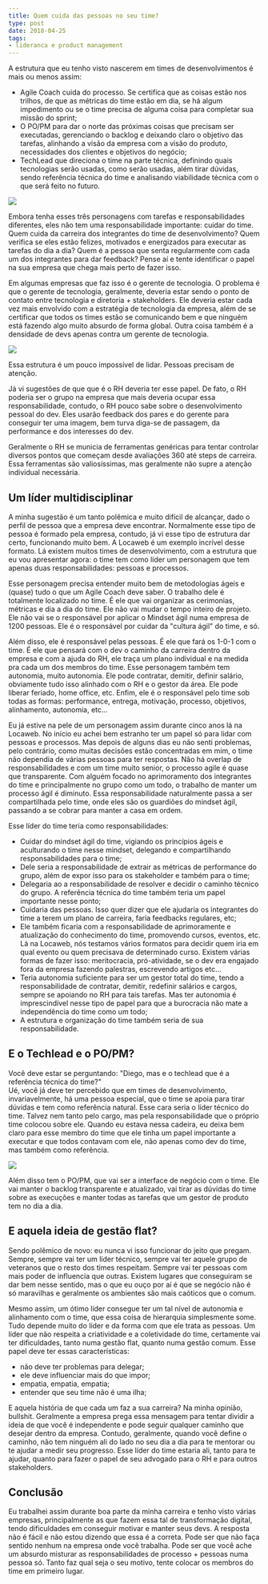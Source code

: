 ```yaml
---
title: Quem cuida das pessoas no seu time?
type: post
date: 2018-04-25
tags:
- lideranca e product management
---
```


A estrutura que eu tenho visto nascerem em times de desenvolvimentos é mais ou menos assim:

- Agile Coach cuida do processo. Se certifica que as coisas estão nos trilhos, de que as métricas do time estão em dia, se há algum impedimento ou se o time precisa de alguma coisa para completar sua missão do sprint;
- O PO/PM para dar o norte das próximas coisas que precisam ser executadas, gerenciando o backlog e deixando claro o objetivo das tarefas, alinhando a visão da empresa com a visão do produto, necessidades dos clientes e objetivos do negócio;
- TechLead que direciona o time na parte técnica, definindo quais tecnologias serão usadas, como serão usadas, além tirar dúvidas, sendo referência técnica do time e analisando viabilidade técnica com o que será feito no futuro.

![](https://i.imgur.com/tDJTK76.png)

Embora tenha esses três personagens com tarefas e responsabilidades diferentes, eles não tem uma responsabilidade importante: cuidar do time. Quem cuida da carreira dos integrantes do time de desenvolvimento? Quem verifica se eles estão felizes, motivados e energizados para executar as tarefas do dia a dia? Quem é a pessoa que senta regularmente com cada um dos integrantes para dar feedback?
Pense aí e tente identificar o papel na sua empresa que chega mais perto de fazer isso.

Em algumas empresas que faz isso é o gerente de tecnologia. O problema é que o gerente de tecnologia, geralmente, deveria estar sendo o ponto de contato entre tecnologia e diretoria + stakeholders. Ele deveria estar cada vez mais envolvido com a estratégia de tecnologia da empresa, além de se certificar que todos os times estão se comunicando bem e que ninguém está fazendo algo muito absurdo de forma global. Outra coisa também é a densidade de devs apenas contra um gerente de tecnologia.

![](https://i.imgur.com/VZCjmVu.png)

Essa estrutura é um pouco impossível de lidar. Pessoas precisam de atenção. 

Já vi sugestões de que que é o RH deveria ter esse papel. De fato, o RH poderia ser o grupo na empresa que mais deveria ocupar essa responsabilidade, contudo, o RH pouco sabe sobre o desenvolvimento pessoal do dev. Eles usarão feedback dos pares e do gerente para conseguir ter uma imagem, bem turva diga-se de passagem, da performance e dos interesses do dev.

Geralmente o RH se municia de ferramentas genéricas para tentar controlar diversos pontos que começam desde avaliações 360 até steps de carreira. Essa ferramentas são valiosíssimas, mas geralmente não supre a atenção individual necessária.

## Um líder multidisciplinar

A minha sugestão é um tanto polêmica e muito difícil de alcançar, dado o perfil de pessoa que a empresa deve encontrar. Normalmente esse tipo de pessoa é formado pela empresa, contudo, já vi esse tipo de estrutura dar certo, funcionando muito bem. A Locaweb é um exemplo incrível desse formato. Lá existem muitos times de desenvolvimento, com a estrutura que eu vou apresentar agora: o time tem como líder um personagem que tem apenas duas responsabilidades: pessoas e processos.

Esse personagem precisa entender muito bem de metodologias ágeis e (quase) tudo o que um Agile Coach deve saber. O trabalho dele é totalmente localizado no time. É ele que vai organizar as cerimonias, métricas e dia a dia do time. Ele não vai mudar o tempo inteiro de projeto. Ele não vai se o responsável por aplicar o Mindset ágil numa empresa de 1200 pessoas. Ele é o responsável por cuidar da "cultura ágil" do time, e só.

Além disso, ele é responsável pelas pessoas. É ele que fará os 1-0-1 com o time. É ele que pensará com o dev o caminho da carreira dentro da empresa e com a ajuda do RH, ele traça um plano individual e na medida pra cada um dos membros do time. Esse personagem também tem autonomia, muito autonomia. Ele pode contratar, demitir, definir salário, obviamente tudo isso alinhado com o RH e o gestor da área. Ele pode liberar feriado, home office, etc. Enfim, ele é o responsável pelo time sob todas as formas: performance, entrega, motivação, processo, objetivos, alinhamento, autonomia, etc...

Eu já estive na pele de um personagem assim durante cinco anos lá na Locaweb. No início eu achei bem estranho ter um papel só para lidar com pessoas e processos. Mas depois de alguns dias eu não senti problemas, pelo contrário, como muitas decisões estão concentradas em mim, o time não dependia de várias pessoas para ter respostas. Não há overlap de responsabilidades e com um time muito senior, o processo agile é quase que transparente. Com alguém focado no aprimoramento dos integrantes do time e principalmente no grupo como um todo, o trabalho de manter um processo ágil é diminuto. Essa responsabilidade naturalmente passa a ser compartilhada pelo time, onde eles são os guardiões do mindset ágil, passando a se cobrar para manter a casa em ordem.

Esse líder do time teria como responsabilidades:

- Cuidar do mindset ágil do time, vigiando os princípios ágeis e aculturando o time nesse mindset, delegando e compartilhando responsabilidades para o time;
- Dele seria a responsabilidade de extrair as métricas de performance do grupo, além de expor isso para os stakeholder e também para o time;
- Delegaria ao a responsabilidade de resolver e decidir o caminho técnico do grupo. A referência técnica do time também teria um papel importante nesse ponto;
- Cuidaria das pessoas. Isso quer dizer que ele ajudaria os integrantes do time a terem um plano de carreira, faria feedbacks regulares, etc;
- Ele também ficaria com a responsabilidade de aprimoramente e atualização do conhecimento do time, promovendo cursos, eventos, etc. Lá na Locaweb, nós testamos vários formatos para decidir quem iria em qual evento ou quem precisava de determinado curso. Existem várias formas de fazer isso: meritocracia, pró-atividade, se o dev era engajado fora da empresa fazendo palestras, escrevendo artigos etc... 
- Teria autonomia suficiente para ser um gestor total do time, tendo a responsabilidade de contratar, demitir, redefinir salários e cargos, sempre se apoiando no RH para tais tarefas. Mas ter autonomia é imprescindível nesse tipo de papel para que a burocracia não mate a independência do time como um todo;
- A estrutura e organização do time também seria de sua responsabilidade. 

## E o Techlead e o PO/PM?
Você deve estar se perguntando: "Diego, mas e o techlead que é a referência técnica do time?"  
Ué, você já deve ter percebido que em times de desenvolvimento, invariavelmente, há uma pessoa especial, que o time se apoia para tirar dúvidas e tem como referência natural. Esse cara seria o líder técnico do time. Talvez nem tanto pelo cargo, mas pela responsabilidade que o próprio time colocou sobre ele. Quando eu estava nessa cadeira, eu deixa bem claro para esse membro do time que ele tinha um papel importante a executar e que todos contavam com ele, não apenas como dev do time, mas também como referência.

![](https://i.imgur.com/Y9ZPm3Q.png)

Além disso tem o PO/PM, que vai ser a interface de negócio com o time. Ele vai manter o backlog transparente e atualizado, vai tirar as dúvidas do time sobre as execuções e manter todas as tarefas que um gestor de produto tem no dia a dia. 

## E aquela ideia de gestão flat?
  
Sendo polêmico de novo: eu nunca vi isso funcionar do jeito que pregam. Sempre, sempre vai ter um líder técnico, sempre vai ter aquele grupo de veteranos que o resto dos times respeitam. Sempre vai ter pessoas com mais poder de influencia que outras. Existem lugares que conseguiram se dar bem nesse sentido, mas o que eu ouço por aí é que se negócio não é só maravilhas e geralmente os ambientes são mais caóticos que o comum.

Mesmo assim, um ótimo líder consegue ter um tal nível de autonomia e alinhamento com o time, que essa coisa de hierarquia simplesmente some. Tudo depende muito do líder e da forma com que ele trata as pessoas. Um líder que não respeita a criatividade e a coletividade do time, certamente vai ter dificuldades, tanto numa gestão flat, quanto numa gestão comum. Esse papel deve ter essas características:

- não deve ter problemas para delegar;
- ele deve influenciar mais do que impor;
- empatia, empatia, empatia;
- entender que seu time não é uma ilha;
  
E aquela história de que cada um faz a sua carreira?
Na minha opinião, bullshit. Geralmente a empresa prega essa mensagem para tentar dividir a ideia de que você é independente e pode seguir qualquer caminho que desejar dentro da empresa. Contudo, geralmente, quando você define o caminho, não tem ninguém ali do lado no seu dia a dia para te mentorar ou te ajudar a medir seu progresso. Esse líder do time estaria ali, tanto para te ajudar, quanto para fazer o papel de seu advogado para o RH e para outros stakeholders.

## Conclusão

Eu trabalhei assim durante boa parte da minha carreira e tenho visto várias empresas, principalmente as que fazem essa tal de transformação digital, tendo dificuldades em conseguir motivar e manter seus devs. A resposta não é fácil e não estou dizendo que essa é a correta. Pode ser que não faça sentido nenhum na empresa onde você trabalha. Pode ser que você ache um absurdo misturar as responsabilidades de processo + pessoas numa pessoa só. Tanto faz qual seja o seu motivo, tente colocar os membros do time em primeiro lugar. 